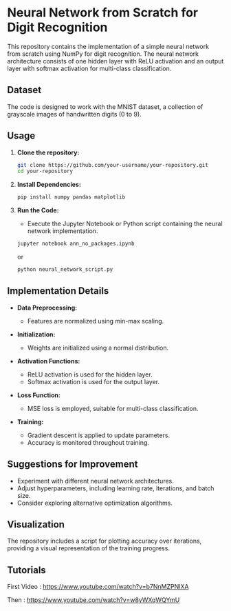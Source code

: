 # Neural Network from Scratch for Digit Recognition

This repository contains the implementation of a simple neural network from scratch using NumPy for digit recognition. The neural network architecture consists of one hidden layer with ReLU activation and an output layer with softmax activation for multi-class classification.

## Dataset

The code is designed to work with the MNIST dataset, a collection of grayscale images of handwritten digits (0 to 9).

## Usage

1. **Clone the repository:**
   ```bash
   git clone https://github.com/your-username/your-repository.git
   cd your-repository
   ```

2. **Install Dependencies:**
   ```bash
   pip install numpy pandas matplotlib
   ```

3. **Run the Code:**
   - Execute the Jupyter Notebook or Python script containing the neural network implementation.
   ```bash
   jupyter notebook ann_no_packages.ipynb
   ```
   or
   ```bash
   python neural_network_script.py
   ```

## Implementation Details

- **Data Preprocessing:**
  - Features are normalized using min-max scaling.

- **Initialization:**
  - Weights are initialized using a normal distribution.

- **Activation Functions:**
  - ReLU activation is used for the hidden layer.
  - Softmax activation is used for the output layer.

- **Loss Function:**
  - MSE loss is employed, suitable for multi-class classification.

- **Training:**
  - Gradient descent is applied to update parameters.
  - Accuracy is monitored throughout training.

## Suggestions for Improvement

- Experiment with different neural network architectures.
- Adjust hyperparameters, including learning rate, iterations, and batch size.
- Consider exploring alternative optimization algorithms.

## Visualization

The repository includes a script for plotting accuracy over iterations, providing a visual representation of the training progress.

## Tutorials

First Video : https://www.youtube.com/watch?v=b7NnMZPNIXA

Then : https://www.youtube.com/watch?v=w8yWXqWQYmU

